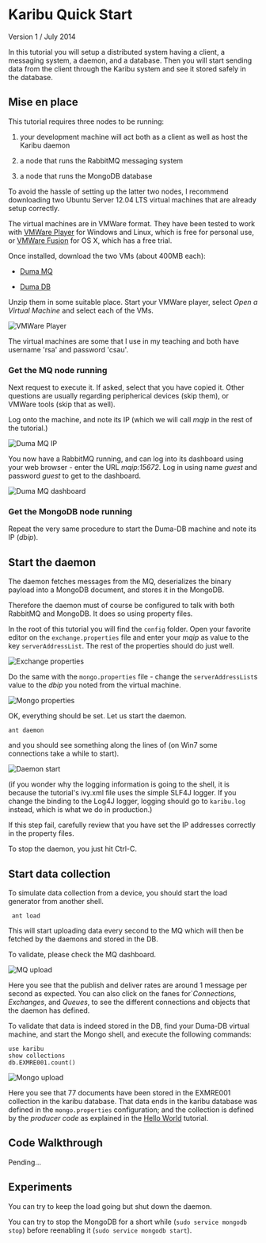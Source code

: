 Karibu Quick Start
============

Version 1 / July 2014

In this tutorial you will setup a distributed system having a client,
a messaging system, a daemon, and a database. Then you will start
sending data from the client through the Karibu system and see it
stored safely in the database.

Mise en place
----

This tutorial requires three nodes to be running: 

  1. your development machine will act both as a client as well as host
    the Karibu daemon

  2. a node that runs the RabbitMQ messaging system

  3. a node that runs the MongoDB database

To avoid the hassle of setting up the latter two nodes, I recommend
downloading two Ubuntu Server 12.04 LTS virtual machines that are
already setup correctly.

The virtual machines are in VMWare format. They have been tested to
work with [VMWare Player](http://www.vmware.com/go/downloadplayer/)
for Windows and Linux, which is free for personal use, or
[VMWare Fusion](http://www.vmware.com/products/fusion/) for OS X, which
has a free trial.

Once installed, download the two VMs (about 400MB each):

  * [Duma MQ](http://users-cs.au.dk/baerbak/c/vm/Duma-RSA-RabbitMQ.zip)  

  * [Duma DB](http://users-cs.au.dk/baerbak/c/vm/Duma-RSA-MongoDB.zip)

Unzip them in some suitable place. Start your VMWare player, select
*Open a Virtual Machine* and select each of the VMs.

![VMWare Player](resource/vm-start.gif)

The virtual machines are some that I use in my teaching and both have
username 'rsa' and password 'csau'.

### Get the MQ node running

Next request to execute it. If asked, select that you have copied
it. Other questions are usually regarding peripherical devices (skip
them), or VMWare tools (skip that as well). 

Log onto the machine, and note its IP (which we will call *mqip* in
the rest of the tutorial.)

![Duma MQ IP](resource/duma-1.gif)

You now have a RabbitMQ running, and can log into its dashboard using
your web browser - enter the URL *mqip:15672*. Log in using
name _guest_ and password _guest_ to get to the dashboard.

![Duma MQ dashboard](resource/mq-dashboard.gif)

### Get the MongoDB node running

Repeat the very same procedure to start the Duma-DB machine and note
its IP (*dbip*). 

Start the daemon
---

The daemon fetches messages from the MQ, deserializes the binary
payload into a MongoDB document, and stores it in the MongoDB.

Therefore the daemon must of course be configured to talk with both
RabbitMQ and MongoDB. It does so using property files.

In the root of this tutorial you will find the `config` folder. Open
your favorite editor on the `exchange.properties` file and enter your
*mqip* as value to the key `serverAddressList`. The rest of the
properties should do just well.

![Exchange properties](resource/exchange.gif)

Do the same with the `mongo.properties` file - change the
`serverAddressList`s value to the *dbip* you noted from the virtual
machine.

![Mongo properties](resource/mongo.gif)

OK, everything should be set. Let us start the daemon.

    ant daemon

and you should see something along the lines of (on Win7 some
connections take a while to start).

![Daemon start](resource/daemon-start.gif)

(if you wonder why the logging information is going to the shell, it
is because the tutorial's ivy.xml file uses the simple SLF4J
logger. If you change the binding to the Log4J logger, logging should
go to `karibu.log` instead, which is what we do in production.)

If this step fail, carefully review that you have set the IP addresses
correctly in the property files.

To stop the daemon, you just hit Ctrl-C.

Start data collection
---

To simulate data collection from a device, you should start the load
generator from another shell.

     ant load

This will start uploading data every second to the MQ which will then
be fetched by the daemons and stored in the DB.

To validate, please check the MQ dashboard.

![MQ upload](resource/mq-upload.gif)

Here you see that the publish and deliver rates are around 1 message
per second as expected. You can also click on the fanes
for`*Connections*, *Exchanges*, and *Queues*, to see the different
connections and objects that the daemon has defined.


To validate that data is indeed stored in the DB, find your Duma-DB
virtual machine, and start the Mongo shell, and execute the following
commands:

    use karibu
    show collections
    db.EXMRE001.count()

![Mongo upload](resource/mongo-upload.gif)

Here you see that 77 documents have been stored in the EXMRE001
collection in the karibu database. That data ends in the karibu
database was defined in the `mongo.properties` configuration; and the
collection is defined by the *producer code* as explained in the
[Hello World](helloworld.md) tutorial.

Code Walkthrough
---

Pending...

Experiments
---

You can try to keep the load going but shut down the daemon.

You can try to stop the MongoDB for a short while (`sudo service
mongodb stop`) before reenabling it (`sudo service mongodb start`).

